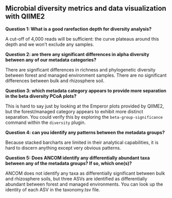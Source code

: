 ## Microbial diversity metrics and data visualization with QIIME2

**Question 1: What is a good rarefaction depth for diversity analysis?**

A cut-off of 4,000 reads will be sufficient: the curve plateaus around this depth and we won't exclude any samples.

**Question 2: are there any significant differences in alpha diversity between any of our metadata categories?**

There are significant differences in richness and phylogenetic diversity between forest and managed environment samples. There are no significant differences between bulk and rhizosphere soil. 

**Question 3: which metadata category appears to provide more separation in the beta diversity PCoA plots?**

This is hard to say just by looking at the Emperor plots provided by QIIME2, but the forest/managed category appears to exhibit more distinct separation. You could verify this by exploring the `beta-group-significance` command within the `diversity` plugin.

**Question 4: can you identify any patterns between the metadata groups?**

Because stacked barcharts are limited in their analytical capabilities, it is hard to discern anything except very obvious patterns.

**Question 5: Does ANCOM identify any differentially abundant taxa between any of the metadata groups? If so, which one(s)?**

ANCOM does not identify any taxa as differentially significant between bulk and rhizosphere soils, but three ASVs are identified as differentially abundant between forest and managed environments. You can look up the identity of each ASV in the taxonomy.tsv file. 
